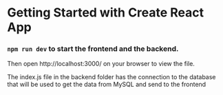 # Getting Started with Create React App

### `npm run dev` to start the frontend and the backend.
Then open http://localhost:3000/ on your browser to view the file.

The index.js file in the backend folder has the connection to the database that will be used to get the data from MySQL and send to the frontend

